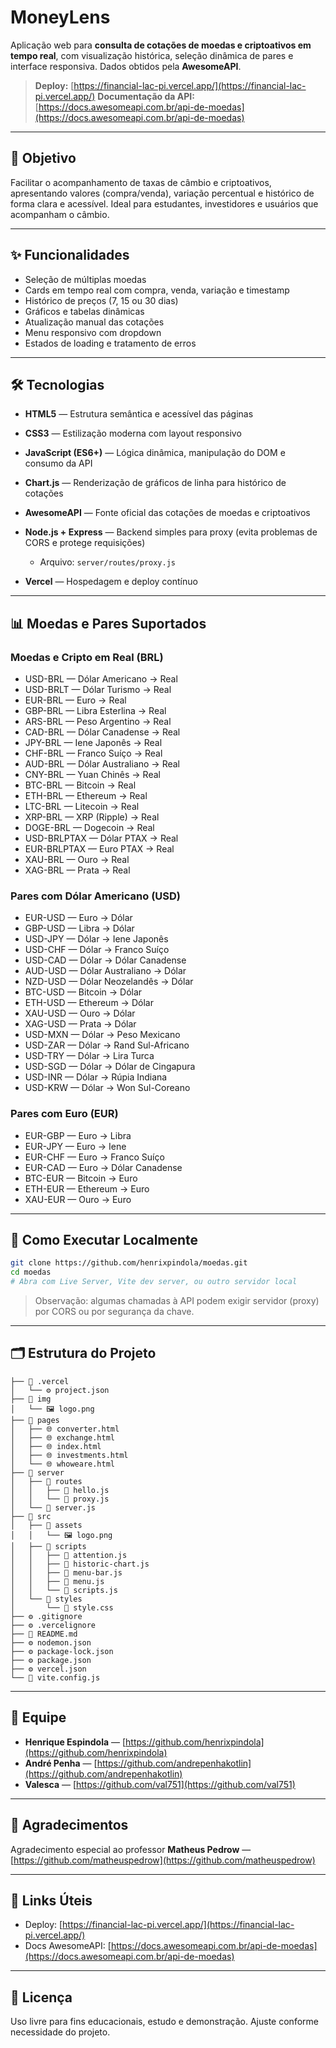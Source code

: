 # MoneyLens

Aplicação web para **consulta de cotações de moedas e criptoativos em tempo real**, com visualização histórica, seleção dinâmica de pares e interface responsiva.
Dados obtidos pela **AwesomeAPI**.

> **Deploy:** [https://financial-lac-pi.vercel.app/](https://financial-lac-pi.vercel.app/)
> **Documentação da API:** [https://docs.awesomeapi.com.br/api-de-moedas](https://docs.awesomeapi.com.br/api-de-moedas)

---

## 🎯 Objetivo

Facilitar o acompanhamento de taxas de câmbio e criptoativos, apresentando valores (compra/venda), variação percentual e histórico de forma clara e acessível. Ideal para estudantes, investidores e usuários que acompanham o câmbio.

---

## ✨ Funcionalidades

* Seleção de múltiplas moedas
* Cards em tempo real com compra, venda, variação e timestamp
* Histórico de preços (7, 15 ou 30 dias)
* Gráficos e tabelas dinâmicas
* Atualização manual das cotações
* Menu responsivo com dropdown
* Estados de loading e tratamento de erros

---

## 🛠 Tecnologias

* **HTML5** — Estrutura semântica e acessível das páginas
* **CSS3** — Estilização moderna com layout responsivo
* **JavaScript (ES6+)** — Lógica dinâmica, manipulação do DOM e consumo da API
* **Chart.js** — Renderização de gráficos de linha para histórico de cotações
* **AwesomeAPI** — Fonte oficial das cotações de moedas e criptoativos
* **Node.js + Express** — Backend simples para proxy (evita problemas de CORS e protege requisições)

  * Arquivo: `server/routes/proxy.js`
* **Vercel** — Hospedagem e deploy contínuo

---

## 📊 Moedas e Pares Suportados

### Moedas e Cripto em Real (BRL)

* USD-BRL — Dólar Americano → Real
* USD-BRLT — Dólar Turismo → Real
* EUR-BRL — Euro → Real
* GBP-BRL — Libra Esterlina → Real
* ARS-BRL — Peso Argentino → Real
* CAD-BRL — Dólar Canadense → Real
* JPY-BRL — Iene Japonês → Real
* CHF-BRL — Franco Suíço → Real
* AUD-BRL — Dólar Australiano → Real
* CNY-BRL — Yuan Chinês → Real
* BTC-BRL — Bitcoin → Real
* ETH-BRL — Ethereum → Real
* LTC-BRL — Litecoin → Real
* XRP-BRL — XRP (Ripple) → Real
* DOGE-BRL — Dogecoin → Real
* USD-BRLPTAX — Dólar PTAX → Real
* EUR-BRLPTAX — Euro PTAX → Real
* XAU-BRL — Ouro → Real
* XAG-BRL — Prata → Real

### Pares com Dólar Americano (USD)

* EUR-USD — Euro → Dólar
* GBP-USD — Libra → Dólar
* USD-JPY — Dólar → Iene Japonês
* USD-CHF — Dólar → Franco Suíço
* USD-CAD — Dólar → Dólar Canadense
* AUD-USD — Dólar Australiano → Dólar
* NZD-USD — Dólar Neozelandês → Dólar
* BTC-USD — Bitcoin → Dólar
* ETH-USD — Ethereum → Dólar
* XAU-USD — Ouro → Dólar
* XAG-USD — Prata → Dólar
* USD-MXN — Dólar → Peso Mexicano
* USD-ZAR — Dólar → Rand Sul-Africano
* USD-TRY — Dólar → Lira Turca
* USD-SGD — Dólar → Dólar de Cingapura
* USD-INR — Dólar → Rúpia Indiana
* USD-KRW — Dólar → Won Sul-Coreano

### Pares com Euro (EUR)

* EUR-GBP — Euro → Libra
* EUR-JPY — Euro → Iene
* EUR-CHF — Euro → Franco Suíço
* EUR-CAD — Euro → Dólar Canadense
* BTC-EUR — Bitcoin → Euro
* ETH-EUR — Ethereum → Euro
* XAU-EUR — Ouro → Euro

---

## 🚀 Como Executar Localmente

```bash
git clone https://github.com/henrixpindola/moedas.git
cd moedas
# Abra com Live Server, Vite dev server, ou outro servidor local
```

> Observação: algumas chamadas à API podem exigir servidor (proxy) por CORS ou por segurança da chave.

---

## 🗂 Estrutura do Projeto

```
├── 📁 .vercel
│   └── ⚙️ project.json
├── 📁 img
│   └── 🖼️ logo.png
├── 📁 pages
│   ├── 🌐 converter.html
│   ├── 🌐 exchange.html
│   ├── 🌐 index.html
│   ├── 🌐 investments.html
│   └── 🌐 whoweare.html
├── 📁 server
│   ├── 📁 routes
│   │   ├── 📄 hello.js
│   │   └── 📄 proxy.js
│   └── 📄 server.js
├── 📁 src
│   ├── 📁 assets
│   │   └── 🖼️ logo.png
│   ├── 📁 scripts
│   │   ├── 📄 attention.js
│   │   ├── 📄 historic-chart.js
│   │   ├── 📄 menu-bar.js
│   │   ├── 📄 menu.js
│   │   └── 📄 scripts.js
│   └── 📁 styles
│       └── 🎨 style.css
├── ⚙️ .gitignore
├── ⚙️ .vercelignore
├── 📝 README.md
├── ⚙️ nodemon.json
├── ⚙️ package-lock.json
├── ⚙️ package.json
├── ⚙️ vercel.json
└── 📄 vite.config.js
```

---

## 👥 Equipe

* **Henrique Espindola** — [https://github.com/henrixpindola](https://github.com/henrixpindola)
* **André Penha** — [https://github.com/andrepenhakotlin](https://github.com/andrepenhakotlin)
* **Valesca** — [https://github.com/val751](https://github.com/val751)

---

## 🙏 Agradecimentos

Agradecimento especial ao professor **Matheus Pedrow** — [https://github.com/matheuspedrow](https://github.com/matheuspedrow)

---

## 🔗 Links Úteis

* Deploy: [https://financial-lac-pi.vercel.app/](https://financial-lac-pi.vercel.app/)
* Docs AwesomeAPI: [https://docs.awesomeapi.com.br/api-de-moedas](https://docs.awesomeapi.com.br/api-de-moedas)

---

## 📄 Licença

Uso livre para fins educacionais, estudo e demonstração. Ajuste conforme necessidade do projeto.
